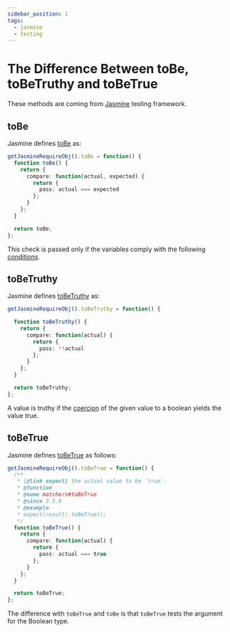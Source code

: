 ```yaml
---
sidebar_position: 1
tags:
  - jasmine
  - testing
---
```


# The Difference Between toBe, toBeTruthy and toBeTrue

These methods are coming from [Jasmine](https://jasmine.github.io) testing framework.

## toBe

Jasmine defines [toBe](https://github.com/jasmine/jasmine/blob/4097718b6682f643833f5435b63e4f590f22919f/lib/jasmine-core/jasmine.js#L2779)
as:

````typescript
getJasmineRequireObj().toBe = function() {
  function toBe() {
    return {
      compare: function(actual, expected) {
        return {
          pass: actual === expected
        };
      }
    };
  }

  return toBe;
};
````
This check is passed only if the variables comply with the following 
[conditions](https://developer.mozilla.org/en-US/docs/Web/JavaScript/Reference/Operators/Strict_equality#description).

## toBeTruthy

Jasmine defines [toBeTruthy](https://github.com/jasmine/jasmine/blob/4097718b6682f643833f5435b63e4f590f22919f/lib/jasmine-core/jasmine.js#L2908)
as:

````typescript
getJasmineRequireObj().toBeTruthy = function() {

  function toBeTruthy() {
    return {
      compare: function(actual) {
        return {
          pass: !!actual
        };
      }
    };
  }

  return toBeTruthy;
};
````
A value is truthy if the [coercion](https://developer.mozilla.org/en-US/docs/Glossary/Type_coercion) 
of the given value to a boolean yields the value true.

## toBeTrue 

Jasmine defines [toBeTrue](https://github.com/jasmine/jasmine/blob/2a7a1577139196d9f678a1749f640f8efbf7402b/lib/jasmine-core/jasmine.js#L6091)
as follows:

````typescript
getJasmineRequireObj().toBeTrue = function() {
  /**
   * {@link expect} the actual value to be `true`.
   * @function
   * @name matchers#toBeTrue
   * @since 3.5.0
   * @example
   * expect(result).toBeTrue();
   */
  function toBeTrue() {
    return {
      compare: function(actual) {
        return {
          pass: actual === true
        };
      }
    };
  }

  return toBeTrue;
};
````
The difference with `toBeTrue` and `toBe` is 
that `toBeTrue` tests the argument for the Boolean type.